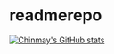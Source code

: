 # readmerepo
[![Chinmay's GitHub stats](https://github-readme-stats.vercel.app/api?username=Batman2002)](https://github.com/Batman2002/github-readme-stats)
